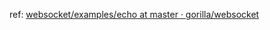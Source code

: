 ref: [websocket/examples/echo at master · gorilla/websocket](https://github.com/gorilla/websocket/tree/master/examples/echo)